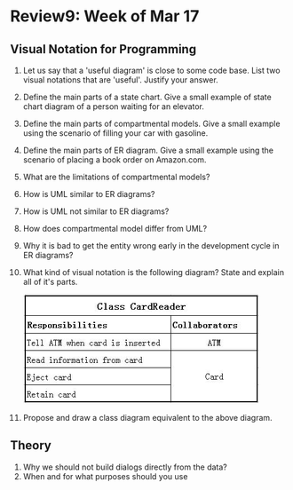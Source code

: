 # Review9: Week of Mar 17

## Visual Notation for Programming

1. Let us say that a 'useful diagram' is close to some code base. List two visual notations that are 'useful'. Justify your answer.
2. Define the main parts of a state chart. Give a small example of state chart diagram of a person waiting for an elevator.
3. Define the main parts of compartmental models. Give a small example using the scenario of filling your car with gasoline.
4. Define the main parts of ER diagram. Give a small example using the scenario of placing a book order on Amazon.com.
5. What are the limitations of compartmental models?
6. How is UML similar to ER diagrams?
7. How is UML not similar to ER diagrams?
8. How does compartmental model differ from UML?
9. Why it is bad to get the entity wrong early in the development cycle in ER diagrams?
10. What kind of visual notation is the following diagram? State and explain all of it's parts.
    
    ![eg](../_img/crc_ex.JPG)

11. Propose and draw a class diagram equivalent to the above diagram.

## Theory
1. Why we should not build dialogs directly from the data?
2. When and for what purposes should you use 